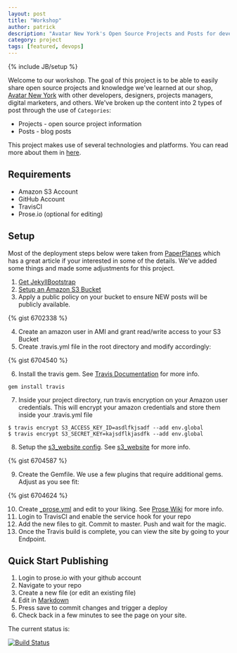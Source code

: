 ```yaml
---
layout: post
title: "Workshop"
author: patrick
description: "Avatar New York's Open Source Projects and Posts for developers, designers, and project managers"
category: project
tags: [featured, devops]
---
```

{% include JB/setup %}

Welcome to our workshop.  The goal of this project is to be able to easily share open source projects and knowledge we've learned at our shop, [Avatar New York](http://avatarnewyork.com) with other developers, designers, projects managers, digital marketers, and others.  We've broken up the content into 2 types of post through the use of `Categories`:

* Projects - open source project information
* Posts - blog posts

This project makes use of several technologies and platforms.  You can read more about them in [here](/post/jekyll_travisci_amazons3_ohmy).

## Requirements
* Amazon S3 Account
* GitHub Account
* TravisCI
* Prose.io (optional for editing)

## Setup
Most of the deployment steps below were taken from [PaperPlanes](http://www.paperplanes.de/2013/8/13/deploying-your-jekyll-blog-to-s3-with-travis-ci.html) which has a great article if your interested in some of the details.  We've added some things and made some adjustments for this project.

1. [Get JekyllBootstrap](http://jekyllbootstrap.com/)
2. [Setup an Amazon S3 Bucket](http://docs.aws.amazon.com/AmazonS3/latest/dev/website-hosting-custom-domain-walkthrough.html)
3. Apply a public policy on your bucket to ensure NEW posts will be publicly available.

{% gist 6702338 %}

4. Create an amazon user in AMI and grant read/write access to your S3 Bucket
5. Create .travis.yml file in the root directory and modify accordingly:

{% gist 6704540 %}

6. Install the travis gem.  See [Travis Documentation](http://about.travis-ci.org/docs/user/encryption-keys/) for more info.

`gem install travis`

7. Inside your project directory, run travis encryption on your Amazon user credentials.  This will encrypt your amazon credentials and store them inside your .travis.yml file

```
$ travis encrypt S3_ACCESS_KEY_ID=asdlfkjsadf --add env.global
$ travis encrypt S3_SECRET_KEY=kajsdflkjasdfk --add env.global
```

8. Setup the [s3_website config](https://github.com/laurilehmijoki/s3_website).  See [s3_website](https://github.com/laurilehmijoki/s3_website) for more info.

{% gist 6704587 %}

9. Create the Gemfile.  We use a few plugins that require additional gems.  Adjust as you see fit:

{% gist 6704624 %}

10. Create [_prose.yml](https://github.com/avatarnewyork/avatarnewyork.github.com/blob/master/_prose.yml) and edit to your liking.  See [Prose Wiki](https://github.com/prose/prose/wiki/Prose-Configuration) for more info.
11. Login to TravisCI and enable the service hook for your repo
12. Add the new files to git.  Commit to master.  Push and wait for the magic.
13. Once the Travis build is complete, you can view the site by going to your Endpoint.

## Quick Start Publishing
1. Login to prose.io with your github account
2. Navigate to your repo
3. Create a new file (or edit an existing file)
4. Edit in [Markdown](http://github.github.com/github-flavored-markdown/)
4. Press save to commit changes and trigger a deploy
5. Check back in a few minutes to see the page on your site.

The current status is: 

[![Build Status](https://secure.travis-ci.org/avatarnewyork/avatarnewyork.github.com.png?branch=master)](http://travis-ci.org/avatarnewyork/avatarnewyork.github.com)
